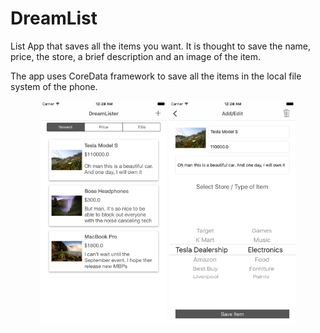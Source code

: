 # DreamList

List App that saves all the items you want. It is thought to save the name, price, the store, a brief description and an image of the item.

The app uses CoreData framework to save all the items in the local file system of the phone. 

<p align="center">
<img src="https://raw.githubusercontent.com/saulrivera/DreamList/master/snaps/main.png" width="40%">
<img src="https://raw.githubusercontent.com/saulrivera/DreamList/master/snaps/details.png" width="40%">
</p>
